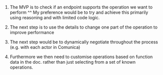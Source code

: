 1. The MVP is to check if an endpoint supports the operation we want to perform
^^ My preference would be to try and achieve this primarily using reasoning and with limited code logic.

2. The next step is to use the details to change one part of the operation to improve performance
3. The next step would be to dynamically negotiate throughout the process (e.g. with each actor in Comunica)
4. Furthermore we then need to customise operations based on function data in the doc. rather than just selecting from a set of known operations.


